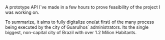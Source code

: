 A prototype API I`ve made in a few hours to prove feasibility of the project I was working on.

To summarize, it aims to fully digitalize one(at first) of the many process being executed by the city of Guarulhos` administrators. Its the single biggest, non-capital city of Brazil with over 1.2 Milion Habitants.
